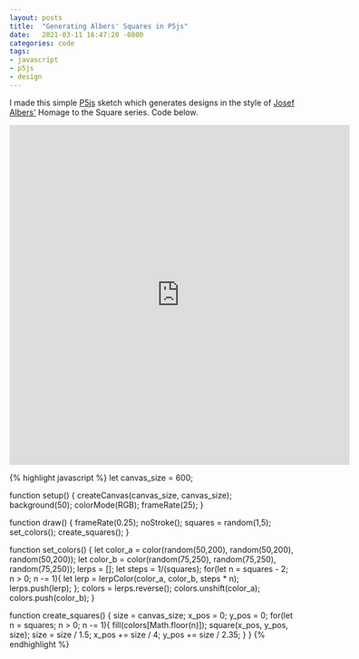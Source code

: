 ```yaml
---
layout: posts
title:  "Generating Albers' Squares in P5js"
date:   2021-03-11 16:47:20 -0800
categories: code
tags: 
- javascript
- p5js
- design
---
```


I made this simple [P5js](https://p5js.org/) sketch which generates designs in the style of [Josef Albers'](https://en.wikipedia.org/wiki/Josef_Albers) Homage to the Square series. Code below.

<iframe src="https://editor.p5js.org/bobbymeyer/embed/nB59V0c8t" 
        style="width: 600px; 
              height: 600px; 
              overflow: hidden;"  
        scrolling="no" 
        frameborder="0">
</iframe>

{% highlight javascript %}
let canvas_size = 600;

function setup() {
  createCanvas(canvas_size, canvas_size);
  background(50);
  colorMode(RGB); 
  frameRate(25);
}

function draw() {
  frameRate(0.25);
  noStroke();
  squares = random(1,5);
  set_colors();
  create_squares();
}

function set_colors() {
  let color_a = color(random(50,200), random(50,200), random(50,200));
  let color_b = color(random(75,250), random(75,250), random(75,250));
  lerps = [];
  let steps = 1/(squares);
  for(let n = squares - 2; n > 0; n -= 1){
    let lerp = lerpColor(color_a, color_b, steps * n);
    lerps.push(lerp);
  };
  colors = lerps.reverse();
  colors.unshift(color_a);
  colors.push(color_b);
}

function create_squares() {
  size = canvas_size;
  x_pos = 0;
  y_pos = 0;
  for(let n = squares; n > 0; n -= 1){
    fill(colors[Math.floor(n)]);
    square(x_pos, y_pos, size);
    size = size / 1.5;
    x_pos += size / 4;
    y_pos += size / 2.35;
  }
}
{% endhighlight %}